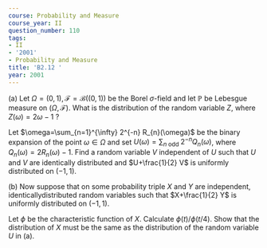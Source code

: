 ```yaml
---
course: Probability and Measure
course_year: II
question_number: 110
tags:
- II
- '2001'
- Probability and Measure
title: 'B2.12 '
year: 2001
---
```



(a) Let $\Omega=(0,1), \mathcal{F}=\mathcal{B}((0,1))$ be the Borel $\sigma$-field and let $\mathbb{P}$ be Lebesgue measure on $(\Omega, \mathcal{F})$. What is the distribution of the random variable $Z$, where $Z(\omega)=2 \omega-1$ ?

Let $\omega=\sum_{n=1}^{\infty} 2^{-n} R_{n}(\omega)$ be the binary expansion of the point $\omega \in \Omega$ and set $U(\omega)=\sum_{n \text { odd }} 2^{-n} Q_{n}(\omega)$, where $Q_{n}(\omega)=2 R_{n}(\omega)-1$. Find a random variable $V$ independent of $U$ such that $U$ and $V$ are identically distributed and $U+\frac{1}{2} V$ is uniformly distributed on $(-1,1)$.

(b) Now suppose that on some probability triple $X$ and $Y$ are independent, identicallydistributed random variables such that $X+\frac{1}{2} Y$ is uniformly distributed on $(-1,1)$.

Let $\phi$ be the characteristic function of $X$. Calculate $\phi(t) / \phi(t / 4)$. Show that the distribution of $X$ must be the same as the distribution of the random variable $U$ in (a).